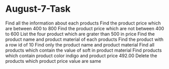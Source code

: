 # August-7-Task
Find all the information about each products
Find the product price which are between 400 to 800
Find the product price which are not between 400 to 600
List the four product which are grater than 500 in price 
Find the product name and product material of each products
Find the product with a row id of 10
Find only the product name and product material
Find all products which contain the value of soft in product material 
Find products which contain product color indigo  and product price 492.00
Delete the products which product price value are same
